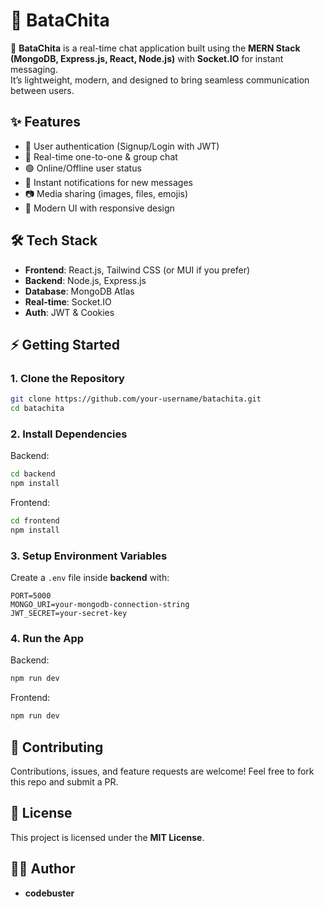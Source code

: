 

# 💬 BataChita

🚀 **BataChita** is a real-time chat application built using the **MERN Stack (MongoDB, Express.js, React, Node.js)** with **Socket.IO** for instant messaging.  
It’s lightweight, modern, and designed to bring seamless communication between users.  

## ✨ Features

- 🔐 User authentication (Signup/Login with JWT)  
- 👥 Real-time one-to-one & group chat  
- 🟢 Online/Offline user status  
- 🔔 Instant notifications for new messages  
- 📷 Media sharing (images, files, emojis)  
- 🎨 Modern UI with responsive design  


## 🛠️ Tech Stack

- **Frontend**: React.js, Tailwind CSS (or MUI if you prefer)  
- **Backend**: Node.js, Express.js  
- **Database**: MongoDB Atlas  
- **Real-time**: Socket.IO  
- **Auth**: JWT & Cookies  


## ⚡ Getting Started

### 1. Clone the Repository
```bash
git clone https://github.com/your-username/batachita.git
cd batachita
````

### 2. Install Dependencies

Backend:

```bash
cd backend
npm install
```

Frontend:

```bash
cd frontend
npm install
```

### 3. Setup Environment Variables

Create a `.env` file inside **backend** with:

```env
PORT=5000
MONGO_URI=your-mongodb-connection-string
JWT_SECRET=your-secret-key
```

### 4. Run the App

Backend:

```bash
npm run dev
```

Frontend:

```bash
npm run dev
```

## 🤝 Contributing

Contributions, issues, and feature requests are welcome!
Feel free to fork this repo and submit a PR.


## 📜 License

This project is licensed under the **MIT License**.


## 👨‍💻 Author

* **codebuster**
  


